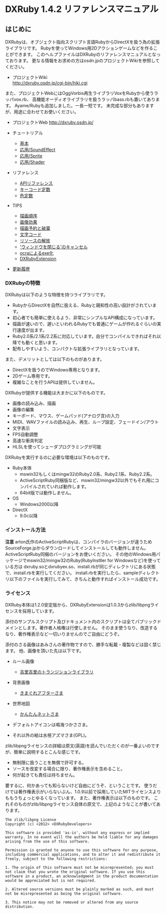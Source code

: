 # DXRuby 1.4.2 リファレンスマニュアル
## はじめに
DXRubyは、オブジェクト指向スクリプト言語RubyからDirectXを扱う為の拡張ライブラリです。
Rubyを使ってWindows用2Dアクションゲームなどを作ることができます。
このヘルプファイルはDXRubyのリファレンスマニュアルとなっております。
更なる情報をお求めの方はosdn.jpのプロジェクトWikiを参照してください。

* プロジェクトWiki  
  <http://dxruby.osdn.jp/cgi-bin/hiki.cgi>

また、プロジェクトWebにはOggVorbis再生ライブラリVoxをRubyから使うラッパvox.rb、
高機能オーディオライブラリを扱うラッパbass.rbも置いてあります。
Ayame/Rubyも追加しました。一長一短です。
未完成な部分もありますが、用途に合わせてお使いください。

* プロジェクトWeb
  <http://dxruby.osdn.jp/>


* チュートリアル
  * [基本](tutorial/basic.md)
  * [応用/SoundEffect](tutorial/soundeffect.md)
  * [応用/Sprite](tutorial/sprite.md)
  * [応用/Shader](tutorial/shader.md)


* リファレンス
  * [APIリファレンス](api/index.md)
  * [キーコード定数](api/constant_keycode.md)
  * [色定数](api/constant_color.md)

* TIPS
  * [描画順序](tips/zindex.md)
  * [画像効果](tips/draw_effects.md)
  * [描画予約と破棄](tips/draw_reservation.md)
  * [文字コード](tips/encoding.md)
  * [リソースの解放](tips/release_resources.md)
  * ['ウィンドウを閉じる'のキャンセル](tips/cancel_window_closing.md)
  * [ocraによるexe化](tips/ocra.md)
  * [DXRubyExtension](tips/dxruby_extension.md)


* [更新履歴](CHANGELOG.md)


### DXRubyの特徴
DXRubyは以下のような特徴を持つライブラリです。

* RubyからDirectXを自然に扱える、Rubyと親和性の高い設計がされています。
* 初心者でも簡単に使えるよう、非常にシンプルなAPI構成になっています。
* 描画が速いので、遅いといわれるRubyでも普通にゲームが作れるぐらいの実行速度が出ます。
* Ruby2.0系/2.1系/2.2系に対応しています。自分でコンパイルできればそれ以降でも動くと思います。
* 配布しやすいよう、コンパクトな拡張ライブラリとなっています。

また、デメリットとしては以下のものがあります。

* DirectXを扱うのでWindows専用となります。
* 2Dゲーム専用です。
* 複雑なことを行うAPIは提供していません。

DXRubyが提供する機能は大まかに以下のものです。

* 画像の読み込み、描画
* 画像の編集
* キーボード、マウス、ゲームパッド(アナログ含)の入力
* MIDI、WAVファイルの読み込み、再生、ループ設定、フェードイン/アウト
* 文字表示
* FPS自動調整
* 高速な衝突判定
* HLSLを使ってシェーダプログラミングが可能

DXRubyを実行するのに必要な環境は以下のものです。

* Ruby本体
  * mswin32もしくはmingw32のRuby2.0系、Ruby2.1系、Ruby2.2系。
  * ActiveScriptRuby同梱版など、mswin32/mingw32以外でもそれ用にコンパイルされていれば動作します。
  * 64bit版では動作しません。
* OS
  * Windows2000以降
* DirectX
  * 9.0c以降


### インストール方法
**注意**
arton氏作のActiveScriptRubyは、コンパイラのバージョンが違うためSourceForge.jpからダウンロードしてインストールしても動作しません。
ActiveScriptRuby同梱のバージョンをお使いください。
その他のWindows用パッケージでmswin32/mingw32のRuby(RubyInstller for Windowsなど)を使っている方は
dxruby.soとdxrubyex.so、install.rbが同じディレクトリにある状態で、install.rbを実行してください。
install.rbを実行したら、sampleディレクトリ以下のファイルを実行してみて、きちんと動作すればインストール成功です。


### ライセンス
DXRuby本体は1.2.0安定版から、DXRubyExtensionは1.0.3からzlib/libpngライセンスを採用しています。

添付のサンプルスクリプト及びドキュメント内のスクリプトは全てパブリックドメインとします。著作者人格権は行使しません。
そのまま使うなり、改造するなり、著作権表示など一切いりませんのでご自由にどうぞ。

添付のさる画像はあみさんの著作物ですので、勝手な転載・複製などは固く禁じます。
他、画像を頂いた先は以下です。

* ルール画像
  * [吉里吉里のトランジションライブラリ](http://kikyou.info/tvp/)

* 背景画像
  * [きまぐれアフターさま](http://gakaiblog.at.webry.info/)

* 世界地図
  * [かんたんネットさま](http://kantan-net.main.jp/worldmap/)

* デフォルトアイコンは鳴海つかささま。

* それ以外の絵は水視アズマさま(GPL)。

zlib/libpngライセンスの詳細は原文(英語)を読んでいただくのが一番よいのですが、簡単に説明するとこんな感じです。

* 無制限に扱うことを無償で許可する。
* ソースを改変する場合に限り、著作権表示を含めること。
* 何が起きても責任は持ちません。

要するに、何かあっても知らないけど自由にどうぞ、ということです。
使うだけでは著作権表示がいらないぶん、1.0.9以前で採用していたMITライセンスよりももうちょっとゆるくなっています。
また、著作権表示は以下のものです。
これそのものがzlib/libpngライセンス自体の原文で、上記のようなことが書いてあります。

```
The zlib/libpng License
Copyright (c) <2012> <DXRubyDevelopers>

This software is provided 'as-is', without any express or implied warranty. In no event will the authors be held liable for any damages arising from the use of this software.

Permission is granted to anyone to use this software for any purpose, including commercial applications, and to alter it and redistribute it freely, subject to the following restrictions:

1. The origin of this software must not be misrepresented; you must not claim that you wrote the original software. If you use this software in a product, an acknowledgment in the product documentation would be appreciated but is not required.

2. Altered source versions must be plainly marked as such, and must not be misrepresented as being the original software.

3. This notice may not be removed or altered from any source distribution.
```

